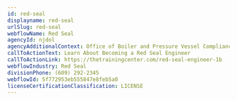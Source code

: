 ```yaml
---
id: red-seal
displayname: red-seal
urlSlug: red-seal
webflowName: Red Seal
agencyId: njdol
agencyAdditionalContext: Office of Boiler and Pressure Vessel Compliance
callToActionText: Learn About Becoming a Red Seal Engineer
callToActionLink: https://thetrainingcenter.com/red-seal-engineer-1b
webflowIndustry: Red Seal
divisionPhone: (609) 292-2345
webflowId: 5f772953eb555847e8feb5a0
licenseCertificationClassification: LICENSE
---
```


